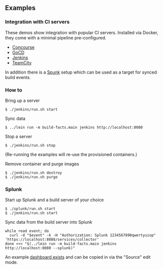 ## Examples

### Integration with CI servers

These demos show integration with popular CI servers. Installed via Docker, they
come with a minimal pipeline pre-configured.

- [Concourse](./concourse)
- [GoCD](./gocd)
- [Jenkins](./jenkins)
- [TeamCity](./teamcity)

In addition there is a [Spunk](./splunk) setup which can be used as a target for
synced build events.

### How to

Bring up a server

    $ ./jenkins/run.sh start

Sync data

    $ ../lein run -m build-facts.main jenkins http://localhost:8080

Stop a server

    $ ./jenkins/run.sh stop

(Re-running the examples will re-use the provisioned containers.)

Remove container and purge images

    $ ./jenkins/run.sh destroy
    $ ./jenkins/run.sh purge


### Splunk

Start up Splunk and a build server of your choice

    $ ./splunk/run.sh start
    $ ./jenkins/run.sh start

Sync data from the build server into Splunk

    while read event; do
      curl -d "$event" -k -H "Authorization: Splunk 1234567890qwertyuiop" 'https://localhost:8088/services/collector'
    done <<< "$(../lein run -m build-facts.main jenkins http://localhost:8080 --splunk)"

An example [dashboard exists](./splunk/dashboard.xml) and can be copied in via the "Source" edit mode.
